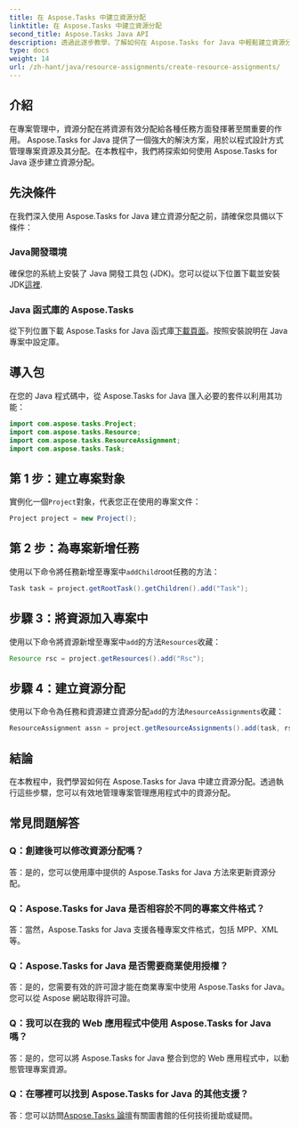 ```yaml
---
title: 在 Aspose.Tasks 中建立資源分配
linktitle: 在 Aspose.Tasks 中建立資源分配
second_title: Aspose.Tasks Java API
description: 透過此逐步教學，了解如何在 Aspose.Tasks for Java 中輕鬆建立資源分配。高效率的專案資源管理變得輕鬆。
type: docs
weight: 14
url: /zh-hant/java/resource-assignments/create-resource-assignments/
---
```

## 介紹
在專案管理中，資源分配在將資源有效分配給各種任務方面發揮著至關重要的作用。 Aspose.Tasks for Java 提供了一個強大的解決方案，用於以程式設計方式管理專案資源及其分配。在本教程中，我們將探索如何使用 Aspose.Tasks for Java 逐步建立資源分配。
## 先決條件
在我們深入使用 Aspose.Tasks for Java 建立資源分配之前，請確保您具備以下條件：
### Java開發環境
確保您的系統上安裝了 Java 開發工具包 (JDK)。您可以從以下位置下載並安裝 JDK[這裡](https://www.oracle.com/java/technologies/javase-jdk11-downloads.html).
### Java 函式庫的 Aspose.Tasks
從下列位置下載 Aspose.Tasks for Java 函式庫[下載頁面](https://releases.aspose.com/tasks/java/)。按照安裝說明在 Java 專案中設定庫。

## 導入包
在您的 Java 程式碼中，從 Aspose.Tasks for Java 匯入必要的套件以利用其功能：
```java
import com.aspose.tasks.Project;
import com.aspose.tasks.Resource;
import com.aspose.tasks.ResourceAssignment;
import com.aspose.tasks.Task;
```

## 第 1 步：建立專案對象
實例化一個`Project`對象，代表您正在使用的專案文件：
```java
Project project = new Project();
```
## 第 2 步：為專案新增任務
使用以下命令將任務新增至專案中`addChild`root任務的方法：
```java
Task task = project.getRootTask().getChildren().add("Task");
```
## 步驟 3：將資源加入專案中
使用以下命令將資源新增至專案中`add`的方法`Resources`收藏：
```java
Resource rsc = project.getResources().add("Rsc");
```
## 步驟 4：建立資源分配
使用以下命令為任務和資源建立資源分配`add`的方法`ResourceAssignments`收藏：
```java
ResourceAssignment assn = project.getResourceAssignments().add(task, rsc);
```

## 結論
在本教程中，我們學習如何在 Aspose.Tasks for Java 中建立資源分配。透過執行這些步驟，您可以有效地管理專案管理應用程式中的資源分配。
## 常見問題解答
### Q：創建後可以修改資源分配嗎？
答：是的，您可以使用庫中提供的 Aspose.Tasks for Java 方法來更新資源分配。
### Q：Aspose.Tasks for Java 是否相容於不同的專案文件格式？
答：當然，Aspose.Tasks for Java 支援各種專案文件格式，包括 MPP、XML 等。
### Q：Aspose.Tasks for Java 是否需要商業使用授權？
答：是的，您需要有效的許可證才能在商業專案中使用 Aspose.Tasks for Java。您可以從 Aspose 網站取得許可證。
### Q：我可以在我的 Web 應用程式中使用 Aspose.Tasks for Java 嗎？
答：是的，您可以將 Aspose.Tasks for Java 整合到您的 Web 應用程式中，以動態管理專案資源。
### Q：在哪裡可以找到 Aspose.Tasks for Java 的其他支援？
答：您可以訪問[Aspose.Tasks 論壇](https://forum.aspose.com/c/tasks/15)有關圖書館的任何技術援助或疑問。